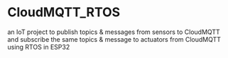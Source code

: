 # CloudMQTT_RTOS
an IoT project to publish topics &amp; messages from sensors to CloudMQTT and subscribe the same topics &amp; message to actuators from CloudMQTT using RTOS in ESP32
